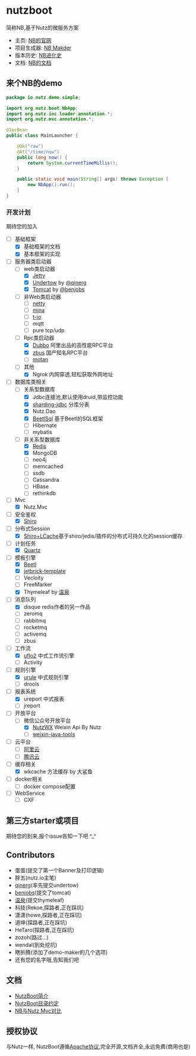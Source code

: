 # nutzboot

简称NB,基于Nutz的微服务方案

* 主页: [NB的官网](https://nutz.io)
* 项目生成器: [NB Makder](https://get.nutz.io)
* 版本历史: [NB进化史](ChangeLog.md)
* 文档: [NB的文档](http://nutzam.com/core/boot/overview.html)

## 来个NB的demo

```java
package io.nutz.demo.simple;

import org.nutz.boot.NbApp;
import org.nutz.ioc.loader.annotation.*;
import org.nutz.mvc.annotation.*;

@IocBean
public class MainLauncher {

    @Ok("raw")
    @At("/time/now")
    public long now() {
        return System.currentTimeMillis();
    }

    public static void main(String[] args) throws Exception {
        new NbApp().run();
    }
}
```

### 开发计划

期待您的加入

- [ ] 基础框架
	- [x] 基础框架的文档
	- [x] 基本框架的实现
- [ ] 服务器类启动器
	- [ ] web类启动器
		- [x] [Jetty](https://www.eclipse.org/jetty/)
		- [x] [Undertow](http://undertow.io/) by [@qinerg](https://github.com/qinerg)
		- [x] [Tomcat](http://tomcat.apache.org/) by [@benjobs](https://github.com/wolfboys)
	- [ ] 非Web类启动器
		- [ ] [netty](https://netty.io/)
		- [ ] [mina](https://mina.apache.org/)
		- [ ] [t-io](http://www.oschina.net/p/t-io)
		- [ ] mqtt
		- [ ] pure tcp/udp
	- [ ] Rpc类启动器
		- [x] [Dubbo](http://dubbo.io/) 阿里出品的高性能RPC平台
		- [x] [zbus](http://zbus.io) 国产知名RPC平台
		- [ ] [motan](https://github.com/weibocom/motan)
	- [ ] 其他
		- [x] Ngrok 内网穿透,轻松获取外网地址
- [ ] 数据库类相关
	- [ ] 关系型数据库
		- [x] Jdbc连接池,默认使用druid,带监控功能
		- [x] [sharding-jdbc](https://github.com/shardingjdbc/sharding-jdbc) 分库分表
		- [x] Nutz.Dao
		- [x] [BeetlSql](http://ibeetl.com/guide/#beetlsql) 基于Beetl的SQL框架
		- [ ] Hibernate
		- [ ] mybatis
	- [ ] 非关系型数据库
		- [x] [Redis](https://redis.io)
		- [x] MongoDB
		- [ ] neo4j
		- [ ] memcached
		- [ ] ssdb
		- [ ] Cassandra
		- [ ] HBase
		- [ ] rethinkdb
- [ ] Mvc
	- [x] Nutz.Mvc
- [ ] 安全鉴权
	- [x] [Shiro](http://shiro.apache.org)
- [ ] 分布式Session
	- [x] [Shiro+LCache](https://github.com/nutzam/nutzmore/tree/master/nutz-plugins-cache)基于shiro/jedis/插件的分布式可持久化的session缓存
- [ ] 计划任务
	- [x] [Quartz](http://www.quartz-scheduler.org)
- [ ] 模板引擎
	- [x] [Beetl](http://ibeetl.com/) 
	- [x] [jetbrick-template](https://github.com/subchen/jetbrick-template-2x)
	- [ ] Vecloity
	- [ ] FreeMarker
	- [x] Thymeleaf by [温泉](https://github.com/ywjno)
- [ ] 消息队列
	- [x] disque redis作者的另一作品
	- [ ] zeromq
	- [ ] rabbitmq
	- [ ] rocketmq
	- [ ] activemq
	- [ ] zbus
- [ ] 工作流
	- [x] [uflo2](https://github.com/youseries/uflo) 中式工作流引擎
	- [ ] Activity
- [ ] 规则引擎
	- [x] [urule](https://github.com/youseries/urule) 中式规则引擎
	- [ ] drools
- [ ] 报表系统
	- [x] ureport 中式报表
	- [ ] jreport
- [ ] 开放平台
	- [ ] 微信公众号开放平台
		- [x] [NutzWX](https://github.com/nutzam/nutzwx) Weixin Api By Nutz
		- [ ] [weixin-java-tools](https://gitee.com/binary/weixin-java-tools)
- [ ] 云平台
	- [ ] [阿里云](https://aliyun.com)
	- [ ] [腾讯云](https://qcloud.com)
- [ ] 缓存相关
	- [x] wkcache 方法缓存 by 大鲨鱼
- [ ] docker相关
	- [ ] docker compose配置
- [ ] WebService
	- [ ] CXF
## 第三方starter或项目

期待您的到来,报个issue告知一下吧 ^_^

## Contributors

* 蛋蛋(提交了第一个Banner及打印逻辑)
* 胖五(nutz.io主笔)
* [qinerg](https://github.com/qinerg)(率先提交undertow)
* [benjobs](https://github.com/wolfboys)(提交了tomcat)
* [温泉](https://github.com/ywjno)(提交thymeleaf)
* 科技(Rekoe,探路者,正在踩坑)
* 潇潇(howe,探路者,正在踩坑)
* 道坤(探路者,正在踩坑)
* HeTaro(探路者,正在踩坑)
* zozoh(路过...)
* wendal(到处挖坑)
* 瞎折腾(添加了demo-maker的几个选项)
* 还有您的名字哦,告知我们吧

## 文档

* [NutzBoot简介](doc/overview.md)
* [NutzBoot目录约定](doc/struct.md)
* [NB与Nutz.Mvc对比](doc/diff_nb_mvc.md)

## 授权协议

与Nutz一样, NutzBoot遵循[Apache协议](LICENSE),完全开源,文档齐全,永远免费(商用也是)
